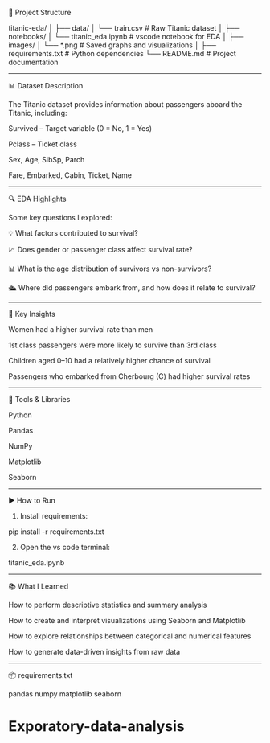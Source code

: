 📁 Project Structure

titanic-eda/
│
├── data/
│   └── train.csv                # Raw Titanic dataset
│
├── notebooks/
│   └── titanic_eda.ipynb       # vscode notebook for EDA
│
├── images/
│   └── *.png                   # Saved graphs and visualizations
│
├── requirements.txt            # Python dependencies
└── README.md                   # Project documentation


---

📊 Dataset Description

The Titanic dataset provides information about passengers aboard the Titanic, including:

Survived – Target variable (0 = No, 1 = Yes)

Pclass – Ticket class

Sex, Age, SibSp, Parch

Fare, Embarked, Cabin, Ticket, Name



---

🔍 EDA Highlights

Some key questions I explored:

💡 What factors contributed to survival?

📈 Does gender or passenger class affect survival rate?

📊 What is the age distribution of survivors vs non-survivors?

🛳️ Where did passengers embark from, and how does it relate to survival?



---

📌 Key Insights

Women had a higher survival rate than men

1st class passengers were more likely to survive than 3rd class

Children aged 0–10 had a relatively higher chance of survival

Passengers who embarked from Cherbourg (C) had higher survival rates



---

🧰 Tools & Libraries

Python

Pandas

NumPy

Matplotlib

Seaborn



---

▶️ How to Run

1. Install requirements:



pip install -r requirements.txt

2. Open the vs code terminal:



titanic_eda.ipynb


---

📚 What I Learned

How to perform descriptive statistics and summary analysis

How to create and interpret visualizations using Seaborn and Matplotlib

How to explore relationships between categorical and numerical features

How to generate data-driven insights from raw data



---

📦 requirements.txt

pandas
numpy
matplotlib
seaborn
# Exporatory-data-analysis
